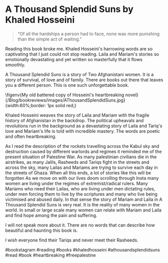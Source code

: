 # A Thousand Splendid Suns by Khaled Hosseini

> “Of all the hardships a person had to face, none was more punishing than the simple act of waiting.”

Reading this book broke me. Khaled Hosseini's harrowing words are so captivating that I just could not stop reading. Laila and Mariam's stories so emotionally devastating and yet written so masterfully that it flows smoothly.

A Thousand Splendid Suns is a story of Two Afghanistani women. It is a story of survival, of love and of family. There are books out there that leaves you a different person. This is one such unforgettable book.

\figenv{My old battered copy of Hosseini's heartbreaking novel}{/Blog/bookreviews/images/AThousandSplendidSuns.jpg}{width:60%;border: 1px solid red;}

Khaled Hosseini weaves the story of Laila and Mariam with the fragile history of Afghanistan in the backdrop. The political upheavals and revolutions run in the background as a devastating story of Laila and Tariq's love and Mariam's life is told with incredible mastery. The words are poetic and often heartbreaking.

As I read the description of the rockets travelling across the Kabul sky and destruction caused by different warlords and regimes it reminded me of the present situation of Palestine War. As many palestinian civilians die in the airstrikes, as many Jalils, Rasheeds and Tariqs fight in the streets and across the sky, many Lailas and Mariams are trying to survive each day in the streets of Ghaza. When all this ends, a lot of stories like this will be forgotten As we move on with our lives doom scrolling through Insta many women are living under the regimes of extremist/radical rulers. Many Mariams who need their Lailas, who are living under men dictating rules, under men forcing them to live by the scriptures and many who live being victimised and abused daily. In that sense the story of Mariam and Laila in A Thousand Splendid Suns is very real. It is the reality of many women in the world. In small or large scale many women can relate with Mariam and Laila and find hope among the pain and suffering.

I will not speak more about it. There are no words that can describe how beautiful and haunting this book is.

I wish everyone find their Tariqs and never meet their Rasheeds.

#bookstagram #reading #books #khaledhosseini #athousandsplendidsuns #read #book #heartbreaking #freepalestine